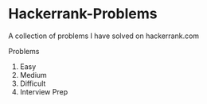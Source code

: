 # Hackerrank-Problems
A collection of problems I have solved on hackerrank.com

Problems 
1. Easy
2. Medium
3. Difficult
4. Interview Prep
